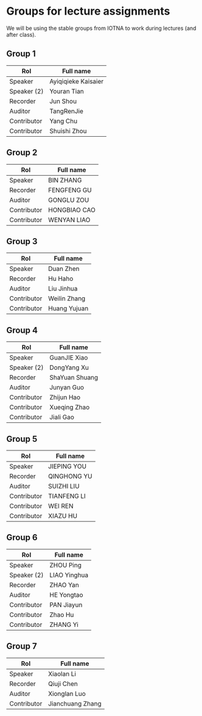 # Groups for lecture assignments

We will be using the stable groups from IOTNA to work during lectures (and after
class).


## Group 1
| Rol         | Full name            |
|-------------|----------------------|
| Speaker     | Ayiqiqieke	Kaisaier |
| Speaker (2) | Youran Tian          |
| Recorder    | Jun Shou             |
| Auditor     | TangRenJie           |
| Contributor | Yang Chu             |
| Contributor | Shuishi Zhou         |


## Group 2
| Rol         | Full name    |
|-------------|--------------|
| Speaker     | BIN	ZHANG    |
| Recorder    | FENGFENG GU  |
| Auditor     | GONGLU ZOU   |
| Contributor | HONGBIAO CAO |
| Contributor | WENYAN LIAO  |


## Group 3
| Rol         | Full name    |
|-------------|--------------|
| Speaker     | Duan Zhen    |
| Recorder    | Hu Haho      |
| Auditor     | Liu Jinhua   |
| Contributor | Weilin Zhang |
| Contributor | Huang Yujuan |


## Group 4
| Rol         | Full name      |
|-------------|----------------|
| Speaker     | GuanJIE Xiao   |
| Speaker (2) | DongYang Xu    |
| Recorder    | ShaYuan Shuang |
| Auditor     | Junyan Guo     |
| Contributor | Zhijun Hao     |
| Contributor | Xueqing Zhao   |
| Contributor | Jiali Gao      |


## Group 5
| Rol         | Full name   |
|-------------|-------------|
| Speaker     | JIEPING	YOU |
| Recorder    | QINGHONG YU |
| Auditor     | SUIZHI LIU  |
| Contributor | TIANFENG LI |
| Contributor | WEI	REN     |
| Contributor | XIAZU HU    |


## Group 6
| Rol         | Full name     |
|-------------|---------------|
| Speaker     | ZHOU Ping     |
| Speaker (2) | LIAO  Yinghua |
| Recorder    | ZHAO Yan      |
| Auditor     | HE Yongtao    |
| Contributor | PAN Jiayun    |
| Contributor | Zhao	 Hu   |
| Contributor | ZHANG  Yi     |


## Group 7
| Rol         | Full name        |
|-------------|------------------|
| Speaker     | Xiaolan Li       |
| Recorder    | Qiuji Chen       |
| Auditor     | Xionglan Luo     |
| Contributor | Jianchuang Zhang |
